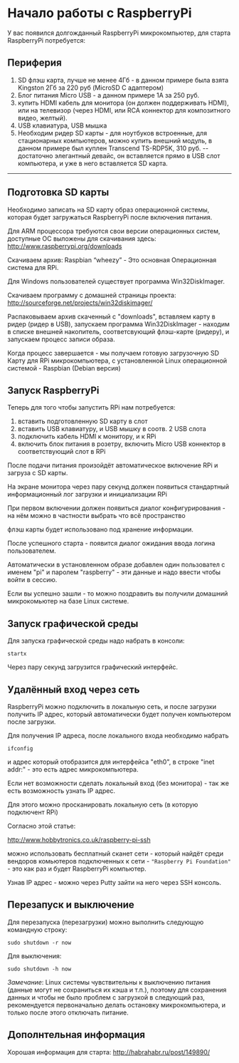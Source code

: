 Начало работы с RaspberryPi
===========================

У вас появился долгожданный RaspberryPi микрокомпьютер, для старта RaspberryPi потребуется:

Периферия
---------

1. SD флэш карта, лучше не менее 4Гб - в данном примере была взята Kingston 2Гб за 220 руб (MicroSD С адаптером)
2. Блог питания Micro USB - а данном примере 1А за 250 руб.
3. купить HDMI кабель для монитора (он должен поддерживать HDMI), или на телевизор (через HDMI, или RCA коннектор для композитного видео, желтый). 
4. USB клавиатура, USB мышка
5. Необходим ридер SD карты - для ноутбуков встроенные, для стационарных компьютеров, можно купить внешний модуль, в данном примере был куплен Transcend TS-RDP5K, 310 руб. -- достаточно элегантный девайс, он вставляется прямо в USB слот компьютера, и уже в него вставляется SD карта.

---

Подготовка SD карты
-------------------

Необходимо записать на SD карту образ операционной системы, которая будет загружаться RaspberryPi после включения питания.

Для ARM процессора требуются свои версии операционных систем, доступные ОС выложены для скачивания здесь:
http://www.raspberrypi.org/downloads

Скачиваем архив: Raspbian “wheezy” - Это основная Операционная система для RPi.

Для Windows пользователей существует программа Win32DiskImager.

Скачиваем программу с домашней страницы проекта:
http://sourceforge.net/projects/win32diskimager/


Распаковываем архив скаченный с "downloads", вставляем карту в ридер (ридер в USB), запускаем программа Win32DiskImager - находим в списке внешней накопитель, соответсвующий флэш-карте (ридеру), и запускаем процесс записи образа.

Когда процесс завершается - мы получаем готовую загрузочную SD Карту для RPi микрокомпьютера, с установленной Linux операционной системой - Raspbian (Debian версия) 

Запуск RaspberryPi
------------------

Теперь для того чтобы запустить RPi нам потребуется:

1. вставить подготовленную SD карту в слот
2. вставить USB клавиатуру, и USB мышку в соотв. 2 USB слота
3. подключить кабель HDMI к монитору, и к RPi
4. включить блок питания в розетру, включить Micro USB коннектор в соответствующий слот в RPi

После подачи питания произойдёт автоматическое включение RPi и загруза с SD карты.

На экране монитора через пару секунд должен появиться стандартный информационный лог загрузки и инициализации RPi

При первом включении должен появиться диалог конфигурирования - на нём можно в частности выбрать что всё пространство 

флэш карты будет использовано под хранение информации.

После успешного старта - появится диалог ожидания ввода логина пользователем.

Автоматически в установленном образе добавлен один пользовател с именем "pi" и паролем "raspberry" - эти данные и надо ввести чтобы войти в сессию.

Если вы успешно зашли - то можно поздравить вы получили домашний микрокомьютер на базе Linux системе.


Запуск графической среды
------------------------

Для запуска графической среды надо набрать в консоли:

    startx

Через пару секунд загрузится графический интерфейс.


Удалённый вход через сеть
-------------------------

RaspberryPi можно подключить в локальную сеть, и после загрузки получить IP адрес, который автоматически будет получен компьютером после загрузки.

Для получения IP адреса, после локального входа необходимо набрать 

    ifconfig

и адрес который отобразится для интерфейса "eth0", в строке "inet addr:" - это есть адрес микрокомпьютера.


Если нет возможности сделать локальный вход (без монитора) - так же есть возможность узнать IP адрес.

Для этого можно просканировать локальную сеть (в которую подключент RPi)

Согласно этой статье:

http://www.hobbytronics.co.uk/raspberry-pi-ssh

можно использовать бесплатный сканет сети - который найдёт среди вендоров комьютеров подключенных к сети - 
`"Raspberry Pi Foundation"` - это как раз и будет RaspberryPi компьютер.

Узнав IP адрес - можно через Putty зайти на него через SSH консоль.


Перезапуск и выключение
-----------------------

Для перезапуска (перезагрузки) можно выполнить следующую командную строку:

    sudo shutdown -r now

Для выключения:

    sudo shutdown -h now

*Замечание*: Linux системы чувствительны к выключению питания (данные могут
не сохраниться их кэша и т.п.), поэтому для сохранения
данных и чтобы не было проблем с загрузкой в следующий раз, рекомендуется первоначально
делать остановку микрокомпьютера, и только после этого отключать питание.


Дополнтельная информация
------------------------

Хорошая информация для старта:
http://habrahabr.ru/post/149890/
